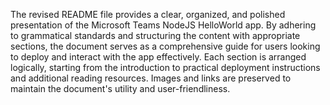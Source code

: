 The revised README file provides a clear, organized, and polished presentation of the Microsoft Teams NodeJS HelloWorld app. By adhering to grammatical standards and structuring the content with appropriate sections, the document serves as a comprehensive guide for users looking to deploy and interact with the app effectively. Each section is arranged logically, starting from the introduction to practical deployment instructions and additional reading resources. Images and links are preserved to maintain the document's utility and user-friendliness.